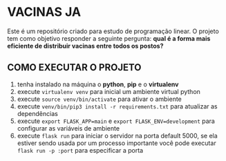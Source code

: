 # VACINAS JA

Este é um repositório criado para estudo de programação linear. O projeto tem como objetivo responder a seguinte pergunta:
**qual é a forma mais eficiente de distribuir vacinas entre todos os postos?**

## COMO EXECUTAR O PROJETO

1. tenha instalado na máquina o **python**, **pip** e o **virtualenv**
2. execute `virtualenv venv` para inicial um ambiente virtual python
3. execute `source venv/bin/activate` para ativar o ambiente  
4. execute `venv/bin/pip3 install -r requirements.txt` para atualizar as dependências
5. execute `export FLASK_APP=main` e `export FLASK_ENV=development` para configurar as variáveis de ambiente
6. execute `flask run` para iniciar o servidor na porta default 5000, se ela estiver sendo usada por um processo importante você pode executar `flask run -p :port` para especificar a porta